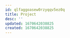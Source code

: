 ```yaml
---
id: qlfaggoasew0rzyqqv5ez0q
title: Project
desc: ''
updated: 1670642038825
created: 1670642038825
---
```

